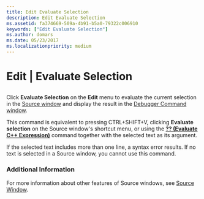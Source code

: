 ```yaml
---
title: Edit Evaluate Selection
description: Edit Evaluate Selection
ms.assetid: fa374669-509a-4b91-b5a0-79322c006910
keywords: ["Edit Evaluate Selection"]
ms.author: domars
ms.date: 05/23/2017
ms.localizationpriority: medium
---
```


# Edit | Evaluate Selection


## <span id="ddk_edit_evaluate_selection_dbg"></span><span id="DDK_EDIT_EVALUATE_SELECTION_DBG"></span>


Click **Evaluate Selection** on the **Edit** menu to evaluate the current selection in the [Source window](source-window.md) and display the result in the [Debugger Command window](debugger-command-window.md).

This command is equivalent to pressing CTRL+SHIFT+V, clicking **Evaluate selection** on the Source window's shortcut menu, or using the [**?? (Evaluate C++ Expression)**](----evaluate-c---expression-.md) command together with the selected text as its argument.

If the selected text includes more than one line, a syntax error results. If no text is selected in a Source window, you cannot use this command.

### <span id="additional_information"></span><span id="ADDITIONAL_INFORMATION"></span>Additional Information

For more information about other features of Source windows, see [Source Window](source-window.md).

 

 





